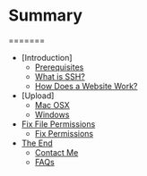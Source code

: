 # Summary
=======
* [Introduction]
    * [Prerequisites](introduction/prerequisites.md)
    * [What is SSH?](introduction/ssh.md)
    * [How Does a Website Work?](introduction/website.md)
* [Upload]
    * [Mac OSX](upload/macosx.md)
    * [Windows](upload/windows.md)
* [Fix File Permissions](fix/README.md)
    * [Fix Permissions](fix/fix.md)
* [The End](end/README.md)
    * [Contact Me](end/contact.md)
    * [FAQs](end/faq.md)
